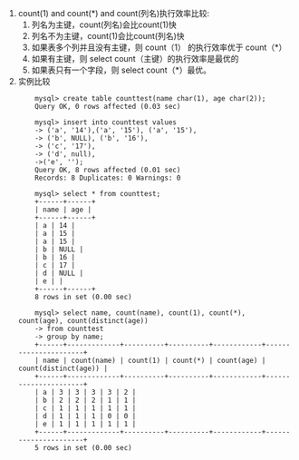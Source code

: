1.  count(1) and count(*) and  count(列名)执行效率比较:
    1.  列名为主键，count(列名)会比count(1)快  
    2.  列名不为主键，count(1)会比count(列名)快  
    3.  如果表多个列并且没有主键，则 count（1） 的执行效率优于 count（*）  
    4.  如果有主键，则 select count（主键）的执行效率是最优的  
    5.  如果表只有一个字段，则 select count（*）最优。
2.  实例比较
    ```aidl
        mysql> create table counttest(name char(1), age char(2));
        Query OK, 0 rows affected (0.03 sec)
        
        mysql> insert into counttest values
        -> ('a', '14'),('a', '15'), ('a', '15'),
        -> ('b', NULL), ('b', '16'),
        -> ('c', '17'),
        -> ('d', null),
        ->('e', '');
        Query OK, 8 rows affected (0.01 sec)
        Records: 8 Duplicates: 0 Warnings: 0
        
        mysql> select * from counttest;
        +------+------+
        | name | age |
        +------+------+
        | a | 14 |
        | a | 15 |
        | a | 15 |
        | b | NULL |
        | b | 16 |
        | c | 17 |
        | d | NULL |
        | e | |
        +------+------+
        8 rows in set (0.00 sec)
        
        mysql> select name, count(name), count(1), count(*), count(age), count(distinct(age))
        -> from counttest
        -> group by name;
        +------+-------------+----------+----------+------------+----------------------+
        | name | count(name) | count(1) | count(*) | count(age) | count(distinct(age)) |
        +------+-------------+----------+----------+------------+----------------------+
        | a | 3 | 3 | 3 | 3 | 2 |
        | b | 2 | 2 | 2 | 1 | 1 |
        | c | 1 | 1 | 1 | 1 | 1 |
        | d | 1 | 1 | 1 | 0 | 0 |
        | e | 1 | 1 | 1 | 1 | 1 |
        +------+-------------+----------+----------+------------+----------------------+
        5 rows in set (0.00 sec)

    ```
    